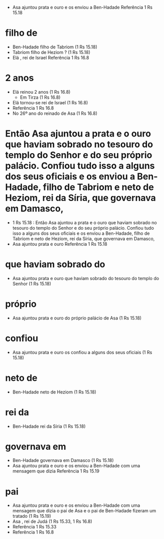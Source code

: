 - Asa ajuntou prata e ouro e os enviou a Ben-Hadade Referência 1 Rs 15.18

# filho de
- Ben-Hadade filho de Tabriom (1 Rs 15.18)
- Tabriom filho de Heziom ? (1 Rs 15.18)
- Elá , rei de Israel Referência 1 Rs 16.8

# 2 anos
- Elá reinou 2 anos (1 Rs 16.8)
  - Em Tirza (1 Rs 16.8)
- Elá tornou-se rei de Israel (1 Rs 16.8)
- Referência 1 Rs 16.8
- No 26º ano do reinado de Asa (1 Rs 16.8)
# Então Asa ajuntou a prata e o ouro que haviam sobrado no tesouro do templo do Senhor e do seu próprio palácio. Confiou tudo isso a alguns dos seus oficiais e os enviou a Ben-Hadade, filho de Tabriom e neto de Heziom, rei da Síria, que governava em Damasco,
- 1 Rs 15.18 : Então Asa ajuntou a prata e o ouro que haviam sobrado no tesouro do templo do Senhor e do seu próprio palácio. Confiou tudo isso a alguns dos seus oficiais e os enviou a Ben-Hadade, filho de Tabriom e neto de Heziom, rei da Síria, que governava em Damasco,
- Asa ajuntou prata e ouro Referência 1 Rs 15.18

# que haviam sobrado do
- Asa ajuntou prata e ouro que haviam sobrado do tesouro do templo do Senhor (1 Rs 15.18)
# próprio
- Asa ajuntou prata e ouro do próprio palácio de Asa (1 Rs 15.18)
# confiou
- Asa ajuntou prata e ouro os confiou a alguns dos seus oficiais (1 Rs 15.18)
# neto de
- Ben-Hadade neto de Heziom (1 Rs 15.18)
# rei da
- Ben-Hadade rei da Síria (1 Rs 15.18)
# governava em
- Ben-Hadade governava em Damasco (1 Rs 15.18)
- Asa ajuntou prata e ouro e os enviou a Ben-Hadade com uma mensagem que dizia Referência 1 Rs 15.19

# pai
- Asa ajuntou prata e ouro e os enviou a Ben-Hadade com uma mensagem que dizia o pai de Asa e o pai de Ben-Hadade fizeram um tratado (1 Rs 15.19)
- Asa , rei de Judá (1 Rs 15.33, 1 Rs 16.8)
- Referência 1 Rs 15.33
- Referência 1 Rs 16.8

